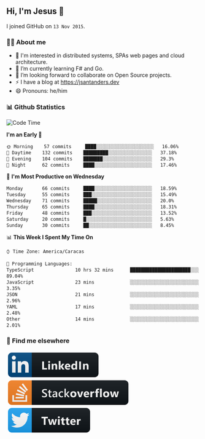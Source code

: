 ## Hi, I'm Jesus 👋

I joined GitHub on `13 Nov 2015`.

<!-- Talking about you -->

### 👨‍💻 About me

- 👦 I'm interested in distributed systems, SPAs web pages and cloud architecture.
- 🌱 I’m currently learning F# and Go.
- 👯 I’m looking forward to collaborate on Open Source projects.
- ⚡️ I have a blog at <https://jsantanders.dev>
- 😄 Pronouns: he/him

### 📊 Github Statistics

<!--START_SECTION:waka-->
![Code Time](http://img.shields.io/badge/Code%20Time-0-blue)

**I'm an Early 🐤** 

```text
🌞 Morning    57 commits     ████░░░░░░░░░░░░░░░░░░░░░   16.06% 
🌆 Daytime    132 commits    █████████░░░░░░░░░░░░░░░░   37.18% 
🌃 Evening    104 commits    ███████░░░░░░░░░░░░░░░░░░   29.3% 
🌙 Night      62 commits     ████░░░░░░░░░░░░░░░░░░░░░   17.46%

```
📅 **I'm Most Productive on Wednesday** 

```text
Monday       66 commits     ████░░░░░░░░░░░░░░░░░░░░░   18.59% 
Tuesday      55 commits     ███░░░░░░░░░░░░░░░░░░░░░░   15.49% 
Wednesday    71 commits     █████░░░░░░░░░░░░░░░░░░░░   20.0% 
Thursday     65 commits     ████░░░░░░░░░░░░░░░░░░░░░   18.31% 
Friday       48 commits     ███░░░░░░░░░░░░░░░░░░░░░░   13.52% 
Saturday     20 commits     █░░░░░░░░░░░░░░░░░░░░░░░░   5.63% 
Sunday       30 commits     ██░░░░░░░░░░░░░░░░░░░░░░░   8.45%

```


📊 **This Week I Spent My Time On** 

```text
⌚︎ Time Zone: America/Caracas

💬 Programming Languages: 
TypeScript               10 hrs 32 mins      ██████████████████████░░░   89.04% 
JavaScript               23 mins             ░░░░░░░░░░░░░░░░░░░░░░░░░   3.35% 
JSON                     21 mins             ░░░░░░░░░░░░░░░░░░░░░░░░░   2.96% 
YAML                     17 mins             ░░░░░░░░░░░░░░░░░░░░░░░░░   2.48% 
Other                    14 mins             ░░░░░░░░░░░░░░░░░░░░░░░░░   2.01%

```


<!--END_SECTION:waka-->

### 📢 Find me elsewhere

<p>
  <a target="_blank" href="https://linkedin.com/in/jsantanders">
    <img src="https://github.com/jsantanders/jsantanders/blob/master/img/linkedin.svg" alt="LinkedIn" style="vertical-align:top; margin:4px">
  </a>
  
  <a target="_blank" href="https://stackoverflow.com/users/7318331/jesus-santander">
    <img src="https://github.com/jsantanders/jsantanders/blob/master/img/stackoverflow.svg" alt="StackOverflow" style="vertical-align:top; margin:4px">
  </a>
  
  <a target="_blank" href="http://twitter.com/jsantanders">
    <img src="https://github.com/jsantanders/jsantanders/blob/master/img/twitter.svg" alt="Twitter" style="vertical-align:top; margin:4px">
  </a>
</p>
